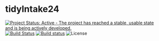 # tidyIntake24

[![Project Status: Active - The project has reached a stable, usable state and is being actively developed.](http://www.repostatus.org/badges/latest/active.svg)](http://www.repostatus.org/#active) [![Build Status](https://travis-ci.org/aberWARU/tidyIntake24.svg?branch=master)](https://travis-ci.org/aberWARU/tidyIntake24) [![Build status](https://ci.appveyor.com/api/projects/status/vxuc5v4tfv4srocj/branch/master?svg=true)](https://ci.appveyor.com/project/wilsontom/tidyintake24/branch/master) ![License](https://img.shields.io/badge/license-GNU%20GPL%20v3.0-blue.svg "GNU GPL v3.0") 

